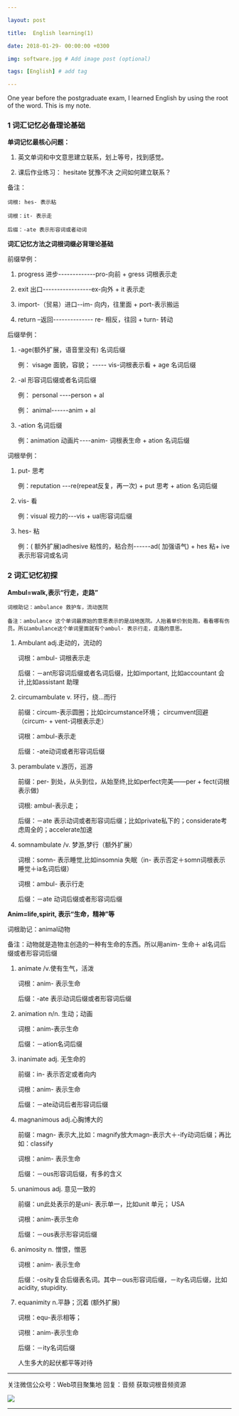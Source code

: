 ```yaml
---

layout: post

title:  English learning(1)

date: 2018-01-29- 00:00:00 +0300

img: software.jpg # Add image post (optional)

tags: [English] # add tag

---
```




One year before the postgraduate exam, I learned English by using the root of the word. This is my note.





### 1 词汇记忆必备理论基础

**单词记忆最核心问题：**



1. 英文单词和中文意思建立联系，划上等号，找到感觉。

2. 课后作业练习： hesitate 犹豫不决 之间如何建立联系？



 备注：

	词根: hes- 表示粘

	词根：it- 表示走

	后缀：-ate 表示形容词或者动词



**词汇记忆方法之词根词缀必背理论基础**



前缀举例：



1. progress 进步-------------pro-向前 + gress 词根表示走

2. exit 出口-----------------ex-向外 + it 表示走

3. import-（贸易）进口--im- 向内，往里面 + port-表示搬运

4. return –返回-------------- re- 相反，往回 + turn- 转动



后缀举例：



1. -age(额外扩展，语音里没有) 名词后缀

 	例： visage 面貌，容貌； ----- vis-词根表示看 + age 名词后缀

2. -al 形容词后缀或者名词后缀

 	例： personal ----person + al

	例： animal------anim + al

3. -ation 名词后缀

	例：animation 动画片----anim- 词根表生命 + ation 名词后缀



词根举例：



1. put- 思考

	例：reputation ---re(repeat反复，再一次) + put 思考 + ation 名词后缀

2. vis- 看

	例：visual 视力的---vis + ual形容词后缀

3. hes- 粘

	例：( 额外扩展)adhesive 粘性的，粘合剂------ad( 加强语气) + hes 粘+ ive 表示形容词或名词



### 2 词汇记忆初探

**Ambul=walk,表示“行走，走路”**

    词根助记：ambulance 救护车，流动医院

    备注：ambulance 这个单词最原始的意思表示的是战地医院。人抬着单价到处跑，看看哪有伤员。所以ambulance这个单词里面就有个ambul- 表示行走，走路的意思。


1. Ambulant adj.走动的，流动的



	词根：ambul- 词根表示走

	后缀：－ant形容词后缀或者名词后缀，比如important, 比如accountant 会计,比如assistant 助理



2. circumambulate v. 环行，绕…而行



	前缀：circum-表示圆圈；比如circumstance环境； circumvent回避（circum- + vent-词根表示走）

	词根：ambul-表示走

	后缀：-ate动词或者形容词后缀



3. perambulate v.游历，巡游



	前缀：per- 到处，从头到位，从始至终,比如perfect完美——per + fect(词根表示做)

	词根: ambul-表示走；

	后缀：－ate 表示动词或者形容词后缀；比如private私下的；considerate考虑周全的；accelerate加速



4. somnambulate /v. 梦游,梦行（额外扩展）



	词根：somn- 表示睡觉,比如insomnia 失眠（in- 表示否定＋somn词根表示睡觉＋ia名词后缀）

	词根：ambul- 表示行走

	后缀：－ate 动词后缀或者形容词后缀



**Anim=life,spirit, 表示“生命，精神”等**



词根助记：animal动物



备注：动物就是造物主创造的一种有生命的东西。所以用anim- 生命＋ al名词后缀或者形容词后缀



1. animate /v.使有生气，活泼



    词根：anim- 表示生命

	后缀：-ate 表示动词后缀或者形容词后缀



2. animation n/n. 生动；动画



	词根：anim-表示生命

	后缀：－ation名词后缀



3. inanimate adj. 无生命的



	前缀：in- 表示否定或者向内

	词根：anim- 表示生命

	后缀：－ate动词后者形容词后缀



4. magnanimous adj.心胸博大的



	前缀：magn- 表示大,比如：magnify放大magn-表示大＋-ify动词后缀；再比如：classify

	词根：anim- 表示生命

	后缀：－ous形容词后缀，有多的含义



5. unanimous adj. 意见一致的



	前缀：un此处表示的是uni- 表示单一，比如unit 单元； USA

	词根：anim-表示生命

	后缀：－ous表示形容词后缀



6. animosity n. 憎恨，憎恶



	词根：anim- 表示生命

	后缀：-osity复合后缀表名词。其中－ous形容词后缀，－ity名词后缀，比如acidity, stupidity.



7. equanimity n.平静；沉着 (额外扩展)



	词根：equ-表示相等；

	词根：anim-表示生命

	后缀：－ity名词后缀

    人生多大的起伏都平等对待




_ _ _

关注微信公众号：Web项目聚集地 回复：音频 获取词根音频资源

![]({{site.baseurl}}/assets/img/g.png)
_ _ _




















